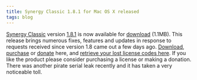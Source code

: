 ```yaml
---
title: Synergy Classic 1.8.1 for Mac OS X released
tags: blog
---
```


[Synergy Classic](http://wincent.com/a/products/synergy-classic/) version [1.8.1](http://wincent.com/a/products/synergy-classic/history/#1.8.1) is now available for [download](http://wincent.com/download.php?item=Synergy.dmg) (1.1MB). This release brings numerous fixes, features and updates in response to requests received since version 1.8 came out a few days ago. [Download](http://wincent.com/download.php?item=Synergy.dmg), [purchase](https://secure.wincent.com/a/products/synergy-classic/purchase/) or [donate](https://secure.wincent.com/a/products/synergy-classic/donate/) here, and [retrieve your lost license codes here](https://secure.wincent.com/a/support/registration/). If you like the product please consider purchasing a license or making a donation. There was another pirate serial leak recently and it has taken a very noticeable toll.
